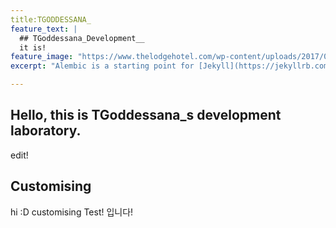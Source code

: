 ```yaml
---
title:TGODDESSANA_
feature_text: |
  ## TGoddessana_Development__
  it is!
feature_image: "https://www.thelodgehotel.com/wp-content/uploads/2017/07/Winter-1300-x-400.jpg"
excerpt: "Alembic is a starting point for [Jekyll](https://jekyllrb.com/) projects. Rather than starting from scratch, this boilerplate is designed to get the ball rolling immediately. Install it, configure it, tweak it, push it."

---
```


## Hello, this is TGoddessana_s development laboratory.

edit!


## Customising

hi :D
customising Test!
입니다!